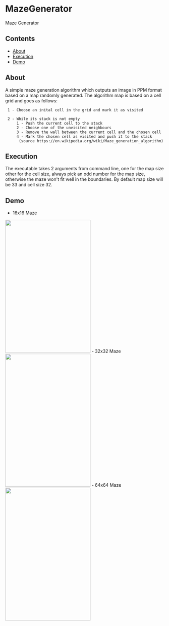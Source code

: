 # MazeGenerator
Maze Generator

## Contents

- [About](#about)
- [Execution](#execution)
- [Demo](#demo)

## About
A simple maze generation algorithm which outputs an image in PPM format based on a map randomly generated. The
algorithm map is based on a cell grid and goes as follows:

     1 - Choose an inital cell in the grid and mark it as visited
      
     2 - While its stack is not empty
         1 - Push the current cell to the stack
         2 - Choose one of the unvisited neighbours
         3 - Remove the wall between the current cell and the chosen cell
         4 - Mark the chosen cell as visited and push it to the stack
          (source https://en.wikipedia.org/wiki/Maze_generation_algorithm)
          
      
## Execution
The executable takes 2 arguments from command line, one for the map size other for the cell size,
always pick an odd number for the map size, otherwise the maze won't fit well in the boundaries. By default
map size will be 33 and cell size 32.

## Demo
 - 16x16 Maze
 <img src="https://github.com/ArielOliveira/MazeGenerator/blob/master/demo/map16x16.jpg" width="270" height="420">
 - 32x32 Maze
 <img src="https://github.com/ArielOliveira/MazeGenerator/blob/master/demo/map32x32.jpg" width="270" height="420">
 - 64x64 Maze
 <img src="https://github.com/ArielOliveira/MazeGenerator/blob/master/demo/map64x64.jpg" width="270" height="420">
